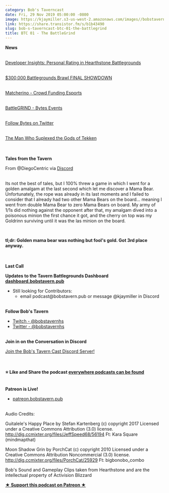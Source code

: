 ```yaml
---
category: Bob's Taverncast
date: Fri, 29 Nov 2019 05:00:00 -0800
image: https://kjaymiller.s3-us-west-2.amazonaws.com/images//bobstavern_256.jpg
link: https://share.transistor.fm/s/b1b43490
slug: bob-s-taverncast-btc-01-the-battlegrind
title: BTC 01 - The BattleGrind
---
```


<p><strong>News<br /></strong><br /></p><p><a href="https://playhearthstone.com/en-us/blog/23239989/?linkId=100000009218505">Developer Insights: Personal Rating in Hearthstone Battlegrounds<br /></a><br /></p><p><a href="https://youtu.be/cMqkvAuBwBM">$300,000 Battlegrounds Brawl FINAL SHOWDOWN<br /></a><br /></p><p><a href="https://matcherino.com/t/battlegrind">Matcherino - Crowd Funding Esports<br /></a><br /></p><p><a href="https://www.bytesevents.com/battlegrind">BattleGRIND - Bytes Events<br /></a><br /></p><p><a href="https://twitter.com/byteshs">Follow Bytes on Twitter<br /></a><br /></p><p><a href="https://youtu.be/VnS-iJST688">The Man Who Suplexed the Gods of Tekken<br /></a><br /></p><p><strong><br />Tales from the Tavern</strong></p><p>From @DiegoCentric via <a href="https://discord.gg/c2rFknG">Discord<br /></a><br /></p>Its not the best of tales, but I 100% threw a game in which I went for a golden amalgam at the last second which let me discover a Mama Bear. Unfortunately, the rope was already in its last moments and I failed to consider that I already had two other Mama Bears on the board... meaning I went from double Mama Bear to zero Mama Bears on board. My army of 1/1s did nothing against the opponent after that, my amalgam dived into a poisonous minion the first chance it got, and the cherry on top was my Goldrinn surviving until it was the las minion on the board.<p><br /></p><p><strong>tl;dr: Golden mama bear was nothing but fool's gold. Got 3rd place anyway.<br /></strong><br /></p><p><strong><br />Last Call</strong></p><p><strong>Updates to the Tavern Battlegrounds Dashboard </strong><a href="https://dashboard.bobstavern.pub/"><strong>dashboard.bobstavern.pub</strong></a></p><ul><li>Still looking for Contributors:<ul><li>email podcast@bobstavern.pub or message @kjaymiller in Discord</li></ul>
</li></ul><p><strong><br />Follow Bob's Tavern</strong></p><ul>
<li><a href="https://twitch.tv/bobstavernhs">Twitch - @bobstavernhs</a></li>
<li><a href="https://twitter.com/bobstavernhs">Twitter - @bobstavernhs</a></li>
</ul><p><strong><br />Join in on the Conversation in Discord</strong></p><p><a href="https://discord.gg/c2rFknG">Join the Bob's Tavern Cast Discord Server!<br /></a><br /></p><p><strong><br />⭐ Like and Share the podcast </strong><a href="http://bobstavern.pub/subscribe"><strong>everywhere podcasts can be found</strong></a></p><p><br /><strong>Patreon is Live!</strong></p><ul><li><a href="http://patreon.bobstavern.pub/">patreon.bobstavern.pub</a></li></ul><p><br />Audio Credits:</p><p>Guitalele's Happy Place by Stefan Kartenberg (c) copyright 2017 Licensed under a Creative Commons Attribution (3.0) license. <a href="http://dig.ccmixter.org/files/JeffSpeed68/56194">http://dig.ccmixter.org/files/JeffSpeed68/56194</a> Ft: Kara Square (mindmapthat)</p><p>Moon Shadow Grin by PorchCat (c) copyright 2010 Licensed under a Creative Commons Attribution Noncommercial (3.0) license. <a href="http://dig.ccmixter.org/files/PorchCat/25929">http://dig.ccmixter.org/files/PorchCat/25929</a> Ft: bigbonobo_combo</p><p>Bob's Sound and Gameplay Clips taken from Hearthstone and are the intellectual property of Activision Blizzard</p><p><strong><a href="http://patreon.bobstavern.pub" rel="payment" title="★ Support this podcast on Patreon ★">★ Support this podcast on Patreon ★</a></strong></p>